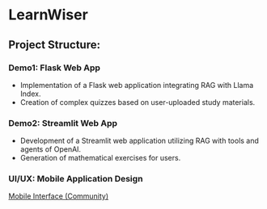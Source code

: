 # LearnWiser
## Project Structure:

### Demo1: Flask Web App
- Implementation of a Flask web application integrating RAG with Llama Index.
- Creation of complex quizzes based on user-uploaded study materials.

### Demo2: Streamlit Web App
- Development of a Streamlit web application utilizing RAG with tools and agents of OpenAI.
- Generation of mathematical exercises for users.

### UI/UX: Mobile Application Design
[Mobile Interface
(Community)](https://www.figma.com/file/0uUPchillcepiYRtxwjr3K/Mobile-wireframing-kit-(Community)?type=design&node-id=158%3A570&mode=design&t=kTImflcpwnbI80JF-1)






